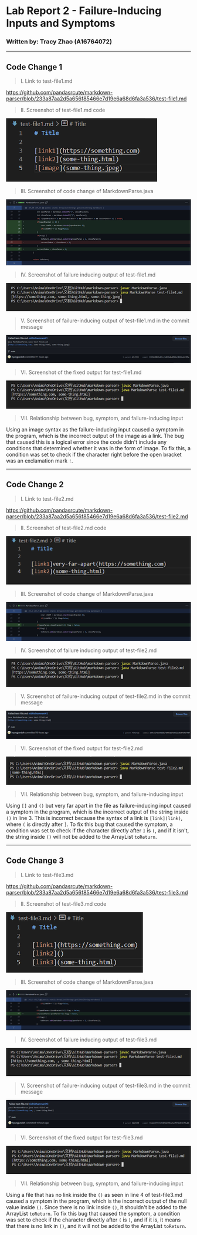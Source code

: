 
# Lab Report 2 - Failure-Inducing Inputs and Symptoms
### Written by: Tracy Zhao (A16764072)

---

## Code Change 1 

>I. Link to test-file1.md

https://github.com/pandasrcute/markdown-parser/blob/233a87aa2d5a656f85466e7d19e6a68d6fa3a536/test-file1.md

>II. Screenshot of test-file1.md code

![test-file1.md](test-file1-ss.png)

>III. Screenshot of code change of MarkdownParse.java

![test-file1](code_change1.png)

>IV. Screenshot of failure inducing output of test-file1.md

![failure-inducing input 1](fi_output1.png)

>V. Screenshot of failure-inducing output of test-file1.md in the commit message

![failure-inducing input commit history 1](cmh1.png)

>VI. Screenshot of the fixed output for test-file1.md

![fixed output 1](fixed_output1.png)

>VII. Relationship between bug, symptom, and failure-inducing input

Using an image syntax as the failure-inducing input caused a symptom in the program, which is the incorrect output of the image as a link. The bug that caused this is a logical error since the code didn't include any conditions that determined whether it was in the form of image. To fix this, a condition was set to check if the character right before the open bracket was an exclamation mark `!`. 

---

## Code Change 2

>I. Link to test-file2.md

https://github.com/pandasrcute/markdown-parser/blob/233a87aa2d5a656f85466e7d19e6a68d6fa3a536/test-file2.md

>II. Screenshot of test-file2.md code

![test-file2.md](test-file2-ss.png)

>III. Screenshot of code change of MarkdownParse.java

![test-file2](code_change2.png)

>IV. Screenshot of failure inducing output of test-file2.md

![failure-inducing input 2](fi_output2.png)

>V. Screenshot of failure-inducing output of test-file2.md in the commit message

![failure-inducing input commit history 2](cmh2.png)

>VI. Screenshot of the fixed output for test-file2.md

![fixed output 2](fixed_output2.png)

>VII. Relationship between bug, symptom, and failure-inducing input

Using `[]` and `()` but very far apart in the file as failure-inducing input caused a symptom in the program, which is the incorrect output of the string inside `()` in line 3. This is incorrect because the syntax of a link is `[link](link)`, where `(` is directly after `]`. To fix this bug that caused the symptom, a condition was set to check if the character directly after `]` is `(`, and if it isn't, the string inside `()` will not be added to the ArrayList `toReturn`.

---

## Code Change 3 

>I. Link to test-file3.md

https://github.com/pandasrcute/markdown-parser/blob/233a87aa2d5a656f85466e7d19e6a68d6fa3a536/test-file3.md

>II. Screenshot of test-file3.md code

![test-file3.md](test-file3-ss.png)

>III. Screenshot of code change of MarkdownParse.java

![test-file3](code_change3.png)

>IV. Screenshot of failure inducing output of test-file3.md

![failure-inducing input 3](fi_output3.png)

>V. Screenshot of failure-inducing output of test-file3.md in the commit message

![failure-inducing input commit history 3](cmh3.png)

>VI. Screenshot of the fixed output for test-file3.md

![fixed output 3](fixed_output3.png)

>VII. Relationship between bug, symptom, and failure-inducing input

Using a file that has no link inside the `()` as seen in line 4 of test-file3.md caused a symptom in the program, which is the incorrect output of the null value inside `()`. Since there is no link inside `()`, it shouldn't be added to the ArrayList `toReturn`. To fix this bug that caused the symptom, a condition was set to check if the character directly after `(` is `)`, and if it is, it means that there is no link in `()`, and it will not be added to the ArrayList `toReturn`.